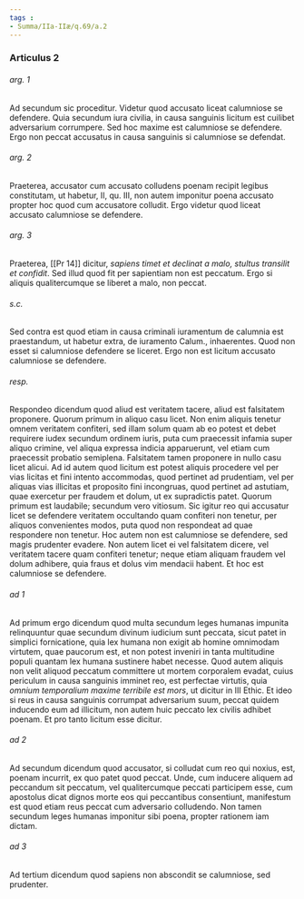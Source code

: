 ```yaml
---
tags : 
- Summa/IIa-IIæ/q.69/a.2
---
```


### Articulus 2

###### arg. 1
Ad secundum sic proceditur. Videtur quod accusato liceat calumniose se defendere. Quia secundum iura civilia, in causa sanguinis licitum est cuilibet adversarium corrumpere. Sed hoc maxime est calumniose se defendere. Ergo non peccat accusatus in causa sanguinis si calumniose se defendat.

###### arg. 2
Praeterea, accusator cum accusato colludens poenam recipit legibus constitutam, ut habetur, II, qu. III, non autem imponitur poena accusato propter hoc quod cum accusatore colludit. Ergo videtur quod liceat accusato calumniose se defendere.

###### arg. 3
Praeterea, [[Pr 14]] dicitur, *sapiens timet et declinat a malo, stultus transilit et confidit*. Sed illud quod fit per sapientiam non est peccatum. Ergo si aliquis qualitercumque se liberet a malo, non peccat.

###### s.c.
Sed contra est quod etiam in causa criminali iuramentum de calumnia est praestandum, ut habetur extra, de iuramento Calum., inhaerentes. Quod non esset si calumniose defendere se liceret. Ergo non est licitum accusato calumniose se defendere.

###### resp.
Respondeo dicendum quod aliud est veritatem tacere, aliud est falsitatem proponere. Quorum primum in aliquo casu licet. Non enim aliquis tenetur omnem veritatem confiteri, sed illam solum quam ab eo potest et debet requirere iudex secundum ordinem iuris, puta cum praecessit infamia super aliquo crimine, vel aliqua expressa indicia apparuerunt, vel etiam cum praecessit probatio semiplena. Falsitatem tamen proponere in nullo casu licet alicui. Ad id autem quod licitum est potest aliquis procedere vel per vias licitas et fini intento accommodas, quod pertinet ad prudentiam, vel per aliquas vias illicitas et proposito fini incongruas, quod pertinet ad astutiam, quae exercetur per fraudem et dolum, ut ex supradictis patet. Quorum primum est laudabile; secundum vero vitiosum. Sic igitur reo qui accusatur licet se defendere veritatem occultando quam confiteri non tenetur, per aliquos convenientes modos, puta quod non respondeat ad quae respondere non tenetur. Hoc autem non est calumniose se defendere, sed magis prudenter evadere. Non autem licet ei vel falsitatem dicere, vel veritatem tacere quam confiteri tenetur; neque etiam aliquam fraudem vel dolum adhibere, quia fraus et dolus vim mendacii habent. Et hoc est calumniose se defendere.

###### ad 1
Ad primum ergo dicendum quod multa secundum leges humanas impunita relinquuntur quae secundum divinum iudicium sunt peccata, sicut patet in simplici fornicatione, quia lex humana non exigit ab homine omnimodam virtutem, quae paucorum est, et non potest inveniri in tanta multitudine populi quantam lex humana sustinere habet necesse. Quod autem aliquis non velit aliquod peccatum committere ut mortem corporalem evadat, cuius periculum in causa sanguinis imminet reo, est perfectae virtutis, quia *omnium temporalium maxime terribile est mors*, ut dicitur in III Ethic. Et ideo si reus in causa sanguinis corrumpat adversarium suum, peccat quidem inducendo eum ad illicitum, non autem huic peccato lex civilis adhibet poenam. Et pro tanto licitum esse dicitur.

###### ad 2
Ad secundum dicendum quod accusator, si colludat cum reo qui noxius, est, poenam incurrit, ex quo patet quod peccat. Unde, cum inducere aliquem ad peccandum sit peccatum, vel qualitercumque peccati participem esse, cum apostolus dicat dignos morte eos qui peccantibus consentiunt, manifestum est quod etiam reus peccat cum adversario colludendo. Non tamen secundum leges humanas imponitur sibi poena, propter rationem iam dictam.

###### ad 3
Ad tertium dicendum quod sapiens non abscondit se calumniose, sed prudenter.

